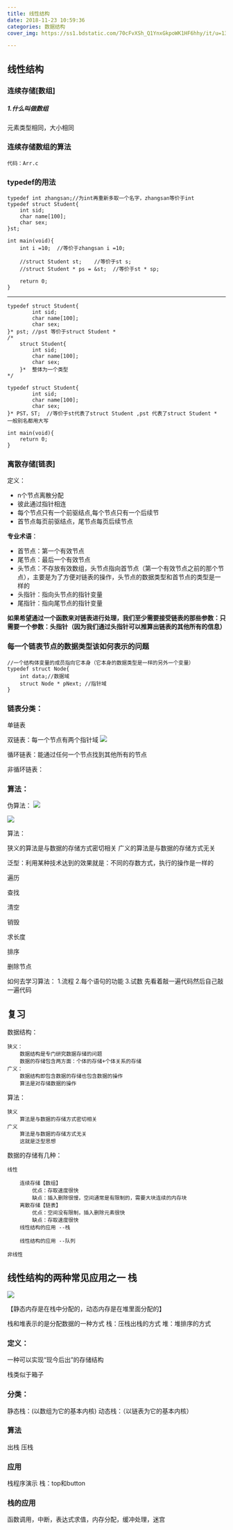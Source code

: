 ```yaml
---
title: 线性结构
date: 2018-11-23 10:59:36
categories: 数据结构
cover_img: https://ss1.bdstatic.com/70cFvXSh_Q1YnxGkpoWK1HF6hhy/it/u=1352452672,693068997&fm=26&gp=0.jpg

---
```



<meta name="referrer" content="no-referre"/>

## 线性结构
	
### 连续存储[数组]
	
##### 1.什么叫做数组

  元素类型相同，大小相同

### 连续存储数组的算法
	代码：Arr.c


### typedef的用法
	
	typedef int zhangsan;//为int再重新多取一个名字，zhangsan等价于int
	typedef struct Student{
		int sid;
		char name[100];
		char sex;
	}st;
	
	int main(void){
		int i =10;  //等价于zhangsan i =10;

		//struct Student st;    //等价于st s;
		//struct Student * ps = &st;  //等价于st * sp;

		return 0;
	}

-------- 

	typedef struct Student{
			int sid;
			char name[100];
			char sex;
	}* pst; //pst 等价于struct Student *
	/*
		struct Student{
			int sid;
			char name[100];
			char sex;
		}*  整体为一个类型
	*/

	typedef struct Student{
			int sid;
			char name[100];
			char sex;
	}* PST，ST;  //等价于st代表了struct Student ,pst 代表了struct Student *   一般别名都用大写

	int main(void){
		return 0;
	}

### 离散存储[链表]

定义：

- n个节点离散分配
- 彼此通过指针相连
- 每个节点只有一个前驱结点,每个节点只有一个后续节
- 首节点每页前驱结点，尾节点每页后续节点

**专业术语**：

- 首节点：第一个有效节点
- 尾节点：最后一个有效节点
- 头节点：不存放有效数组，头节点指向首节点（第一个有效节点之前的那个节点），主要是为了方便对链表的操作，头节点的数据类型和首节点的类型是一样的
- 头指针：指向头节点的指针变量
- 尾指针：指向尾节点的指针变量

**如果希望通过一个函数来对链表进行处理，我们至少需要接受链表的那些参数：只需要一个参数：头指针（因为我们通过头指针可以推算出链表的其他所有的信息）**


### 每一个链表节点的数据类型该如何表示的问题
	//一个结构体变量的成员指向它本身（它本身的数据类型是一样的另外一个变量）
	typedef struct Node{
		int data;//数据域
		struct Node * pNext; //指针域
	}


### 链表分类：

单链表
	
双链表：每一个节点有两个指针域
	![](https://i.imgur.com/MEu0Cs8.png)


循环链表：能通过任何一个节点找到其他所有的节点

非循环链表：

### 算法：

伪算法：
![](https://i.imgur.com/TtjiMHh.png)

![](https://i.imgur.com/hsXfpJp.jpg)


算法：
	 
狭义的算法是与数据的存储方式密切相关
广义的算法是与数据的存储方式无关

泛型：利用某种技术达到的效果就是：不同的存数方式，执行的操作是一样的



遍历

查找

清空

销毁

求长度

排序

删除节点

如何去学习算法：
1.流程
2.每个语句的功能
3.试数
先看着敲一遍代码然后自己敲一遍代码


## 复习
数据结构：

	狭义：
		数据结构是专门研究数据存储的问题
		数据的存储包含两方面：个体的存储+个体关系的存储
	广义：
		数据结构即包含数据的存储也包含数据的操作
		算法是对存储数据的操作

算法：
	 
	狭义
		算法是与数据的存储方式密切相关
	广义
		算法是与数据的存储方式无关
		这就是泛型思想

数据的存储有几种：

	线性

		连续存储【数组】
			优点：存取速度很快
			缺点：插入删除很慢，空间通常是有限制的，需要大块连续的内存块
		离散存储【链表】
			优点：空间没有限制，插入删除元素很快
			缺点：存取速度很快
		线性结构的应用 --栈

		线性结构的应用 --队列

	非线性
		


## 线性结构的两种常见应用之一  栈
![](https://i.imgur.com/4zANaDS.png)

【静态内存是在栈中分配的，动态内存是在堆里面分配的】

栈和堆表示的是分配数据的一种方式
栈：压栈出栈的方式  堆：堆排序的方式
 
### 定义：

一种可以实现“现今后出”的存储结构

栈类似于箱子
### 分类：
静态栈：(以数组为它的基本内核)
动态栈：（以链表为它的基本内核）

### 算法
出栈
压栈

### 应用
栈程序演示
  栈：top和button
	
### 栈的应用
函数调用，中断，表达式求值，内存分配，缓冲处理，迷宫
	



	